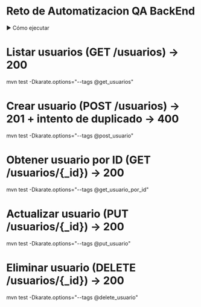 # Reto de Automatizacion QA BackEnd

▶️ Cómo ejecutar

# Listar usuarios (GET /usuarios) → 200
mvn test -Dkarate.options="--tags @get_usuarios"

# Crear usuario (POST /usuarios) → 201 + intento de duplicado → 400
mvn test -Dkarate.options="--tags @post_usuario"

# Obtener usuario por ID (GET /usuarios/{_id}) → 200
mvn test -Dkarate.options="--tags @get_usuario_por_id"

# Actualizar usuario (PUT /usuarios/{_id}) → 200
mvn test -Dkarate.options="--tags @put_usuario"

# Eliminar usuario (DELETE /usuarios/{_id}) → 200
mvn test -Dkarate.options="--tags @delete_usuario"

